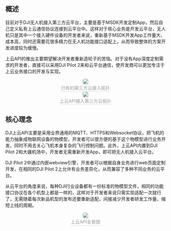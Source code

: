 ## 概述

目前对于DJI无人机接入第三方云平台，主要是基于MSDK开发定制App，然后自己定义私有上云通信协议连接到云平台中。这样对于核心业务是开发云平台，无人机只是其中一个接入硬件设备的开发者来说，重新基于MSDK开发App工作量大、成本高，同时还需要花很多精力在无人机功能接口适配上，从而导致整体的方案开发进度较为缓慢。     

上云API的推出主要期望解决开发者重新造轮子的苦恼。对于没有App深度定制需求的开发者，直接可以采用DJI Pilot 2来和云平台通信，使开发商可以更加专注于上云业务接口的开发与实现。

<center>    <img style="border-radius: 0.3125em;    box-shadow: 0 2px 4px 0 rgba(34,36,38,.12),0 2px 10px 0 rgba(34,36,38,.08);"     src="https://terra-1-g.djicdn.com/84f990b0bbd145e6a3930de0c55d3b2b/admin/doc/8a53bf78-1e15-45e4-aaa9-4bb8c8c86933.png">    <br>    <div style="color:orange; border-bottom: 1px solid #d9d9d9;    display: inline-block;    color: #999;    padding: 2px;">已有的第三方云接入拓扑</div> </center>

<center>    <img style="border-radius: 0.3125em;    box-shadow: 0 2px 4px 0 rgba(34,36,38,.12),0 2px 10px 0 rgba(34,36,38,.08);"     src="https://terra-1-g.djicdn.com/84f990b0bbd145e6a3930de0c55d3b2b/admin/doc/09b08017-cb64-4cf1-9ad5-4c15c2001d93.png">    <br>    <div style="color:orange; border-bottom: 1px solid #d9d9d9;    display: inline-block;    color: #999;    padding: 2px;">上云API接入第三方云拓扑</div> </center>



## 核心理念

DJI上云API主要是采用业界通用的MQTT、HTTPS和Websocket协议，把飞机的能力抽象成物联网设备的物模型，开发者可以很方便的基于这个物模型进行业务开发，同时不用去关心飞机本身复杂的飞行控制问题。此外，上云API内置到DJI Pilot 2和大疆机场中，开发者无需重新开发App，即可把无人机接入云平台。

DJI Pilot 2中通过内嵌webview引擎，开发者可以根据自身业务进行web页面定制开发，在相同的DJI Pilot 2上允许有业务差异化，从而兼容了多种不同业务的云平台。

从云平台的角度来说，每种DJI行业设备都有一份标准的物模型文件，相同的功能接口协议在各个机型上都是一样的，这样对于开发者来说只需实现适配一次就行了，无需随着每次新品机型的发布还要重新适配，间接减少开发者研发工作量，缩短上线的周期。

<center>    <img style="border-radius: 0.3125em;    box-shadow: 0 2px 4px 0 rgba(34,36,38,.12),0 2px 10px 0 rgba(34,36,38,.08);"     src="https://terra-1-g.djicdn.com/84f990b0bbd145e6a3930de0c55d3b2b/admin/doc/40db6a7f-4d7a-4d5b-ba2a-0981dabc1c04.png">    <br>    <div style="color:orange; border-bottom: 1px solid #d9d9d9;    display: inline-block;    color: #999;    padding: 2px;">上云API全景图</div> </center>

